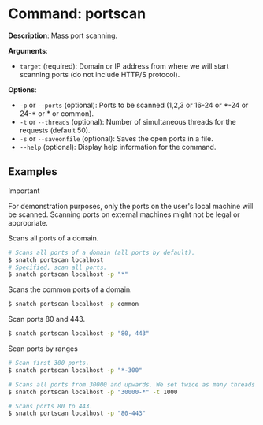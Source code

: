# Command: portscan

**Description**: Mass port scanning.

**Arguments**:
* `target` (required): Domain or IP address from where we will start scanning ports (do not include HTTP/S protocol).

**Options**:
* `-p` or `--ports` (optional): Ports to be scanned (1,2,3 or 16-24 or \*-24 or 24-\* or * or common).
* `-t` or `--threads` (optional): Number of simultaneous threads for the requests (default 50).
* `-s` or `--saveonfile` (optional): Saves the open ports in a file.
* `--help` (optional): Display help information for the command.

## Examples

> [!IMPORTANT]  
> For demonstration purposes, only the ports on the user's local machine will be scanned. Scanning ports on external machines might not be legal or appropriate.

Scans all ports of a domain.
```bash
# Scans all ports of a domain (all ports by default).
$ snatch portscan localhost
# Specified, scan all ports.
$ snatch portscan localhost -p "*"
```

Scans the common ports of a domain.
```bash
$ snatch portscan localhost -p common
```

Scan ports 80 and 443.
```bash
$ snatch portscan localhost -p "80, 443"
```

Scan ports by ranges
```bash
# Scan first 300 ports.
$ snatch portscan localhost -p "*-300"

# Scans all ports from 30000 and upwards. We set twice as many threads by default, to go faster.
$ snatch portscan localhost -p "30000-*" -t 1000

# Scans ports 80 to 443.
$ snatch portscan localhost -p "80-443"
```